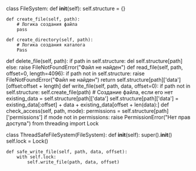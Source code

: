 class FileSystem:
    def __init__(self):
        self.structure = {}
    
    def create_file(self, path):
        # Логика создания файла
        pass
    
    def create_directory(self, path):
        # Логика создания каталога
        Pass
def delete_file(self, path):
    if path in self.structure:
        del self.structure[path]
    else:
        raise FileNotFoundError("Файл не найден")
def read_file(self, path, offset=0, length=4096):
    if path not in self.structure:
        raise FileNotFoundError("Файл не найден")
    return self.structure[path]['data'][offset:offset + length]
def write_file(self, path, data, offset=0):
    if path not in self.structure:
        self.create_file(path)  # Создание файла, если его нет
    existing_data = self.structure[path]['data']
    self.structure[path]['data'] = existing_data[:offset] + data + existing_data[offset + len(data):]
def check_access(self, path, mode):
    permissions = self.structure[path]['permissions']
    if mode not in permissions:
        raise PermissionError("Нет прав доступа")
from threading import Lock

class ThreadSafeFileSystem(FileSystem):
    def __init__(self):
        super().__init__()
        self.lock = Lock()
    
    def safe_write_file(self, path, data, offset):
        with self.lock:
            self.write_file(path, data, offset)
